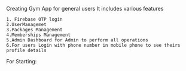 Creating Gym App for general users
It includes various features

    1. Firebase OTP login
    2.UserManagemet
    3.Packages Management
    4.Memberships Management
    5.Admin Dashboard for Admin to perform all operations
    6.For users Login with phone number in mobile phone to see theirs profile details

For Starting:
